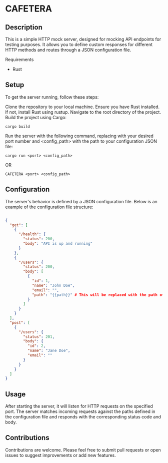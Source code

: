 # CAFETERA

## Description

This is a simple HTTP mock server, designed for mocking API endpoints for testing purposes. It allows you to define custom responses for different HTTP methods and routes through a JSON configuration file.

Requirements
- Rust

## Setup

To get the server running, follow these steps:

Clone the repository to your local machine.
Ensure you have Rust installed. If not, install Rust using rustup.
Navigate to the root directory of the project.
Build the project using Cargo:
```shell
cargo build
```

Run the server with the following command, replacing <port> with your desired port number and <config_path> with the path to your configuration JSON file:
```shell
cargo run <port> <config_path>
```
OR 

```shell
CAFETERA <port> <config_path>
```

## Configuration

The server's behavior is defined by a JSON configuration file. Below is an example of the configuration file structure:

```json

{
  "get": [
    {
      "/health": {
        "status": 200,
        "body": "API is up and running"
      }
    },
    {
      "/users": {
        "status": 200,
        "body": [
          {
            "id": 1,
            "name": "John Doe",
            "email": "",
            "path": "{{path}}" # This will be replaced with the path of the request
          }
        ]
      }
    }
  ],
  "post": [
    {
      "/users": {
        "status": 201,
        "body": {
          "id": 2,
          "name": "Jane Doe",
          "email": ""
        }
      }
    }
  ]
}
```
## Usage

After starting the server, it will listen for HTTP requests on the specified port. The server matches incoming requests against the paths defined in the configuration file and responds with the corresponding status code and body.

## Contributions

Contributions are welcome. Please feel free to submit pull requests or open issues to suggest improvements or add new features.